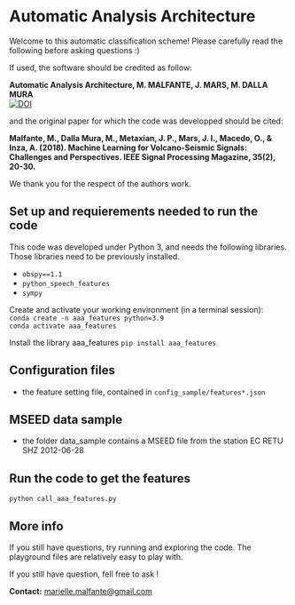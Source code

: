 # Automatic Analysis Architecture 

Welcome to this automatic classification scheme! Please carefully read the following before asking questions :)

If used, the software should be credited as follow:    

**Automatic Analysis Architecture, M. MALFANTE, J. MARS, M. DALLA MURA**   
[![DOI](https://zenodo.org/badge/DOI/10.5281/zenodo.1216028.svg)](https://doi.org/10.5281/zenodo.1216028)   

and the original paper for which the code was developped should be cited:   

**Malfante, M., Dalla Mura, M., Metaxian, J. P., Mars, J. I., Macedo, O., & Inza, A. (2018). Machine Learning for Volcano-Seismic Signals: Challenges and Perspectives. IEEE Signal Processing Magazine, 35(2), 20-30.**  

We thank you for the respect of the authors work.

## Set up and requierements needed to run the code
This code was developed under Python 3, and needs the following libraries. Those libraries need to be previously installed.

- `obspy==1.1`
- `python_speech_features`
- `sympy`


Create and activate your working environment (in a terminal session):  
`conda create -n aaa_features python=3.9`  
`conda activate aaa_features`

Install the library aaa_features
`pip install aaa_features`  


## Configuration files 
	 	
- the feature setting file, contained in `config_sample/features*.json` 

## MSEED data sample
- the folder data_sample contains a MSEED file from the station EC RETU SHZ 2012-06-28

## Run the code to get the features

`python call_aaa_features.py`

## More info	

If you still have questions, try running and exploring the code. 
The playground files are relatively easy to play with. 

If you still have question, fell free to ask ! 

**Contact:** marielle.malfante@gmail.com

